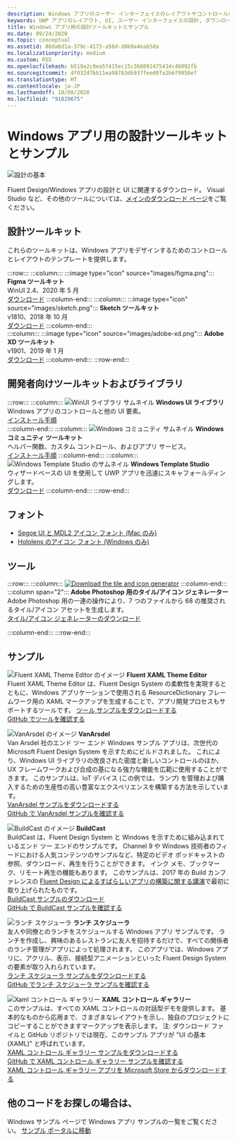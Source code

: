 ```yaml
---
description: Windows アプリのユーザー インターフェイスのレイアウトやコントロールの設計について、最新のダウンロードとツールを入手します。
keywords: UWP アプリのレイアウト, UI, ユーザー インターフェイスの設計, ダウンロード, UWP ツール, Windows アプリ レイアウト, Windows UI ツール
title: Windows アプリ用の設計ツールキットとサンプル
ms.date: 09/24/2020
ms.topic: conceptual
ms.assetid: 88da6d1a-379c-4173-a56d-d8b9a4eab5da
ms.localizationpriority: medium
ms.custom: RS5
ms.openlocfilehash: b519a2c9ea5f415ec15c368091475434c46092fb
ms.sourcegitcommit: 4f032d7bb11ea98783db937feed0fa2b6f9950ef
ms.translationtype: HT
ms.contentlocale: ja-JP
ms.lasthandoff: 10/08/2020
ms.locfileid: "91829675"
---
```

# <a name="design-toolkits-and-samples-for-windows-apps"></a>Windows アプリ用の設計ツールキットとサンプル

![設計の基本](../images/downloads-2x.png)

Fluent Design/Windows アプリの設計と UI に関連するダウンロード。 Visual Studio など、その他のツールについては、<a href="https://developer.microsoft.com/windows/downloads">メインのダウンロード ページ</a>をご覧ください。

## <a name="design-toolkits"></a>設計ツールキット

これらのツールキットは、Windows アプリをデザインするためのコントロールとレイアウトのテンプレートを提供します。

:::row:::
    :::column:::
:::image type="icon" source="images/figma.png":::
<b>Figma ツールキット</b><br>
WinUI 2.4、2020 年 5 月<br>
<a href="https://aka.ms/figmatoolkit">ダウンロード</a>
    :::column-end:::
    :::column:::
:::image type="icon" source="images/sketch.png":::
<b>Sketch ツールキット</b><br>
v1810、2018 年 10 月<br>
<a href="https://aka.ms/sketchtoolkit">ダウンロード</a>
    :::column-end:::    
    :::column:::
:::image type="icon" source="images/adobe-xd.png":::
<b>Adobe XD ツールキット</b><br>
v1901、2019 年 1 月<br>
<a href="https://aka.ms/adobexdtoolkit">ダウンロード</a>
    :::column-end:::
:::row-end:::


## <a name="developer-toolkits-and-libraries"></a>開発者向けツールキットおよびライブラリ

:::row:::
    :::column:::
![WinUI ライブラリ サムネイル](images/WinUI-library.png)
<b>Windows UI ライブラリ</b><br>
Windows アプリのコントロールと他の UI 要素。<br/>
<a href="/uwp/toolkits/winui/getting-started">インストール手順</a><br/>
    :::column-end:::
    :::column:::
![Windows コミュニティ サムネイル](images/Windows-community-toolkit.png)
<b>Windows コミュニティ ツールキット</b><br>
ヘルパー関数、カスタム コントロール、およびアプリ サービス。<br />
<a href="/windows/uwpcommunitytoolkit/getting-started">インストール手順</a>
    :::column-end:::
    :::column:::
        ![Windows Template Studio のサムネイル](images/Windows-template-studio.png) <b>Windows Template Studio</b><br>
        ウィザードベースの UI を使用して UWP アプリを迅速にスキャフォールディングします。<br />
        <a href="https://aka.ms/wtsinstall">ダウンロード</a>
    :::column-end:::
:::row-end:::

## <a name="fonts"></a>フォント

* <a href="https://aka.ms/SegoeFonts">Segoe UI と MDL2 アイコン フォント (Mac のみ)</a>
* <a href="https://aka.ms/hololensiconfont">Hololens のアイコン フォント (Windows のみ)</a>

## <a name="tools"></a>ツール

:::row:::
    :::column:::
<a href="https://download.microsoft.com/download/B/5/F/B5F22952-44DF-46EC-820B-11951AE01AEC/UWP tile and icon asset generator.zip"><img src="images/tile-icon-generator.png" alt="Download the tile and icon generator"/></a>
    :::column-end:::
    :::column span="2":::
      **Adobe Photoshop 用のタイル/アイコン ジェネレーター** Adobe Photoshop 用の一連の操作により、7 つのファイルから 68 の推奨されるタイル/アイコン アセットを生成します。 <br/><a href="https://download.microsoft.com/download/B/5/F/B5F22952-44DF-46EC-820B-11951AE01AEC/UWP tile and icon asset generator.zip">タイル/アイコン ジェネレーターのダウンロード</a></p>
    :::column-end:::
:::row-end:::

    
## <a name="samples"></a>サンプル

![Fluent XAML Theme Editor のイメージ](images/XamlThemeEditor_screenshot.png)
**Fluent XAML Theme Editor**<br>
Fluent XAML Theme Editor は、Fluent Design System の柔軟性を実現するとともに、Windows アプリケーションで使用される ResourceDictionary フレームワーク用の XAML マークアップを生成することで、アプリ開発プロセスもサポートするツールです。
<a href="https://github.com/Microsoft/fluent-xaml-theme-editor/archive/master.zip">ツール サンプルをダウンロードする</a> <br><a href="https://github.com/Microsoft/fluent-xaml-theme-editor">GitHub でツールを確認する</a>

![VanArsdel のイメージ](images/VanArsdel_Screenshot.png)
**VanArsdel**<br>
Van Arsdel 社のエンド ツー エンド Windows サンプル アプリは、次世代の Microsoft Fluent Design System を示すためにビルドされました。 これにより、<a herf="https://docs.microsoft.com/uwp/toolkits/winui/">Windows UI ライブラリ</a>の改良された密度と新しいコントロールのほか、UX フレームワークおよび合成の基になる強力な機能を広範に使用することができます。 このサンプルは、IoT デバイス (この例では、ランプ) を管理および購入するための生産性の高い豊富なエクスペリエンスを構築する方法を示しています。<br>
<a href="https://github.com/Microsoft/VanArsdel/archive/master.zip">VanArsdel サンプルをダウンロードする</a> <br><a href="https://github.com/microsoft/vanarsdel">GitHub で VanArsdel サンプルを確認する</a>

![BuildCast のイメージ](images/buildcast.png)
**BuildCast**<br>
BuildCast は、Fluent Design System と Windows を示すために組み込まれているエンド ツー エンドのサンプルです。 Channel 9 や Windows 技術者のフィードにおける人気コンテンツのサンプルなど、特定のビデオ ポッドキャストの参照、ダウンロード、再生を行うことができます。 インク メモ、ブックマーク、リモート再生の機能もあります。 このサンプルは、2017 年の Build カンファレンスの <a href="https://channel9.msdn.com/Events/Build/2017/B8034">Fluent Design によるすばらしいアプリの構築に関する講演</a>で最初に取り上げられたものです。 <br>
<a href="https://github.com/Microsoft/BuildCast/archive/master.zip">BuildCast サンプルのダウンロード</a> <br><a href="https://github.com/Microsoft/BuildCast">GitHub で BuildCast サンプルを確認する</a>

![ランチ スケジューラ](images/lunchscheduler.png)
**ランチ スケジューラ**<br>
友人や同僚とのランチをスケジュールする Windows アプリ サンプルです。 ランチを作成し、興味のあるレストランに友人を招待するだけで、すべての関係者のランチ管理がアプリによって処理されます。 このアプリでは、Windows アプリに、アクリル、表示、接続型アニメーションといった Fluent Design System の要素が取り入れられています。 <br/><a href="https://github.com/Microsoft/Windows-appsample-lunch-scheduler/archive/master.zip">ランチ スケジューラ サンプルをダウンロードする</a><br/><a href="https://github.com/Microsoft/Windows-appsample-lunch-scheduler">GitHub でランチ スケジューラ サンプルを確認する</a></p>  

![Xaml コントロール ギャラリー](images/xaml-controls-gallery.png)
**XAML コントロール ギャラリー**<br>
このサンプルは、すべての XAML コントロールの対話型デモを提供します。 基本的なものから応用まで、さまざまなレイアウトを示し、独自のプロジェクトにコピーすることができますマークアップを表示します。 注: ダウンロード ファイルと GitHub リポジトリでは現在、このサンプル アプリが "UI の基本 (XAML)" と呼ばれています。 <br/><a href="https://github.com/Microsoft/Windows-universal-samples/archive/master.zip">XAML コントロール ギャラリー サンプルをダウンロードする</a><br/><a href="https://github.com/Microsoft/Xaml-Controls-Gallery">GitHub で XAML コントロール ギャラリー サンプルを確認する</a> <br/><a href="https://www.microsoft.com/store/apps/9msvh128x2zt">XAML コントロール ギャラリー アプリを Microsoft Store からダウンロードする</a></p>

## <a name="want-more-code"></a>他のコードをお探しの場合は、

Windows サンプル ページで Windows アプリ サンプルの一覧をご覧ください。 <a href="https://developer.microsoft.com/windows/samples">サンプル ポータルに移動</a>
